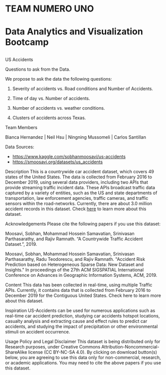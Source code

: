 # TEAM NUMERO UNO

# Data Analytics and Visualization Bootcamp
##
US Accidents

Questions to ask from the Data.

We propose to ask the data the following questions:

1. Severity of accidents vs. Road conditions and Number of Accidents.

2. Time of day vs. Number of accidents.

3. Number of accidents vs. weather conditions.

4. Clusters of accidents across Texas.


Team Members

Bianca Hernandez | Neil Hsu | Ningning Mussomeli | Carlos Santillan



Data Sources:

* https://www.kaggle.com/sobhanmoosavi/us-accidents
* https://smoosavi.org/datasets/us_accidents


Description
This is a countrywide car accident dataset, which covers 49 states of the United States. The data is collected from February 2016 to December 2019, using several data providers, including two APIs that provide streaming traffic incident data. These APIs broadcast traffic data captured by a variety of entities, such as the US and state departments of transportation, law enforcement agencies, traffic cameras, and traffic sensors within the road-networks. Currently, there are about 3.0 million accident records in this dataset. Check [here](https://smoosavi.org/datasets/us_accidents) to learn more about this dataset.



Acknowledgements
Please cite the following papers if you use this dataset:

Moosavi, Sobhan, Mohammad Hossein Samavatian, Srinivasan Parthasarathy, and Rajiv Ramnath. “A Countrywide Traffic Accident Dataset.”, 2019.

Moosavi, Sobhan, Mohammad Hossein Samavatian, Srinivasan Parthasarathy, Radu Teodorescu, and Rajiv Ramnath. "Accident Risk Prediction based on Heterogeneous Sparse Data: New Dataset and Insights." In proceedings of the 27th ACM SIGSPATIAL International Conference on Advances in Geographic Information Systems, ACM, 2019.

Content
This data has been collected in real-time, using multiple Traffic APIs. Currently, it contains data that is collected from February 2016 to December 2019 for the Contiguous United States. Check here to learn more about this dataset.

Inspiration
US-Accidents can be used for numerous applications such as real-time car accident prediction, studying car accidents hotspot locations, casualty analysis and extracting cause and effect rules to predict car accidents, and studying the impact of precipitation or other environmental stimuli on accident occurrence.

Usage Policy and Legal Disclaimer
This dataset is being distributed only for Research purposes, under Creative Commons Attribution-Noncommercial-ShareAlike license (CC BY-NC-SA 4.0). By clicking on download button(s) below, you are agreeing to use this data only for non-commercial, research, or academic applications. You may need to cite the above papers if you use this dataset.

